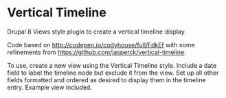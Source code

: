 # Vertical Timeline

Drupal 8 Views style plugin to create a vertical timeline display.

Code based on http://codepen.io/codyhouse/full/FdkEf with some refinements from https://github.com/jasperck/vertical-timeline.

To use, create a new view using the Vertical Timeline style. Include a date field to label the timeline node but exclude it from the view.
Set up all other fields formatted and ordered as desired to display them in the timeline entry. Example view included.